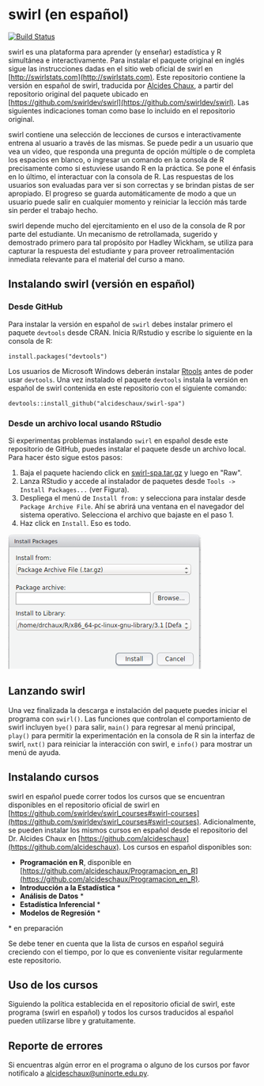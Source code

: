 # swirl (en español)

[![Build Status](https://travis-ci.org/swirldev/swirl.png?branch=master)](https://travis-ci.org/swirldev/swirl)

swirl es una plataforma para aprender (y enseñar) estadística y R simultánea e interactivamente. Para instalar el paquete original en inglés sigue las instrucciones dadas en el sitio web oficial de swirl en [http://swirlstats.com](http://swirlstats.com). Este repositorio contiene la versión en español de swirl, traducida por [Alcides Chaux](https://github.com/alcideschaux), a partir del repositorio original del paquete ubicado en [https://github.com/swirldev/swirl](https://github.com/swirldev/swirl). Las siguientes indicaciones toman como base lo incluido en el repositorio original.

swirl contiene una selección de lecciones de cursos e interactivamente entrena al usuario a través de las mismas. Se puede pedir a un usuario que vea un video, que responda una pregunta de opción múltiple o de completa los espacios en blanco, o ingresar un comando en la consola de R precisamente como si estuviese usando R en la práctica. Se pone el énfasis en lo último, el interactuar con la consola de R. Las respuestas de los usuarios son evaluadas para ver si son correctas y se brindan pistas de ser apropiado. El progreso se guarda automáticamente de modo a que un usuario puede salir en cualquier momento y reiniciar la lección más tarde sin perder el trabajo hecho.

swirl depende mucho del ejercitamiento en el uso de la consola de R por parte del estudiante. Un mecanismo de retrollamada, sugerido y demostrado primero para tal propósito por Hadley Wickham, se utiliza para capturar la respuesta del estudiante y para proveer retroalimentación inmediata relevante para el material del curso a mano.

## Instalando swirl (versión en español)
### Desde GitHub
Para instalar la versión en español de `swirl` debes instalar primero el paquete `devtools` desde CRAN. Inicia R/Rstudio y escribe lo siguiente en la consola de R:

```
install.packages("devtools")
```

Los usuarios de Microsoft Windows deberán instalar [Rtools](http://cran.r-project.org/bin/windows/Rtools) antes de poder usar `devtools`. Una vez instalado el paquete `devtools` instala la versión en español de swirl contenida en este repositorio con el siguiente comando:

```
devtools::install_github("alcideschaux/swirl-spa")
```

### Desde un archivo local usando RStudio
Si experimentas problemas instalando `swirl` en español desde este repositorio de GitHub, puedes instalar el paquete desde un archivo local. Para hacer ésto sigue estos pasos:

1. Baja el paquete haciendo click en [swirl-spa.tar.gz](https://github.com/alcideschaux/swirl-spa/blob/master/swirl-spa.tar.gz) y luego en "Raw".
2. Lanza RStudio y accede al instalador de paquetes desde `Tools -> Install Packages...` (ver Figura).
3. Despliega el menú de `Install from:` y selecciona para instalar desde `Package Archive File`. Ahí se abrirá una ventana en el navegador del sistema operativo. Selecciona el archivo que bajaste en el paso 1.
4. Haz click en `Install`. Eso es todo.

![Figura 1](Package_targz.png)

## Lanzando swirl
Una vez finalizada la descarga e instalación del paquete puedes iniciar el programa con `swirl()`. Las funciones que controlan el comportamiento de swirl incluyen `bye()` para salir, `main()` para regresar al menú principal, `play()` para permitir la experimentación en la consola de R sin la interfaz de swirl, `nxt()` para reiniciar la interacción con swirl, e `info()` para mostrar un menú de ayuda.

## Instalando cursos
swirl en español puede correr todos los cursos que se encuentran disponibles en el repositorio oficial de swirl en [https://github.com/swirldev/swirl_courses#swirl-courses](https://github.com/swirldev/swirl_courses#swirl-courses). Adicionalmente, se pueden instalar los mismos cursos en español desde el repositorio del Dr. Alcides Chaux en [https://github.com/alcideschaux](https://github.com/alcideschaux). Los cursos en español disponibles son:

* **Programación en R**, disponible en [https://github.com/alcideschaux/Programacion_en_R](https://github.com/alcideschaux/Programacion_en_R).
* **Introducción a la Estadística** \*
* **Análisis de Datos** \*
* **Estadística Inferencial** \*
* **Modelos de Regresión** \*

\* en preparación

Se debe tener en cuenta que la lista de cursos en español seguirá creciendo con el tiempo, por lo que es conveniente visitar regularmente este repositorio.

## Uso de los cursos
Siguiendo la política establecida en el repositorio oficial de swirl, este programa (swirl en español) y todos los cursos traducidos al español pueden utilizarse libre y gratuitamente.

## Reporte de errores
Si encuentras algún error en el programa o alguno de los cursos por favor notificalo a [alcideschaux@uninorte.edu.py](mailto:alcideschaux@uninorte.edu.py).
